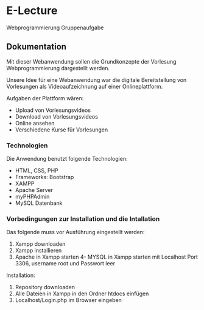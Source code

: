 # E-Lecture
Webprogrammierung Gruppenaufgabe

## Dokumentation
Mit dieser Webanwendung sollen die Grundkonzepte der Vorlesung Webprogrammierung dargestellt werden.

Unsere Idee für eine Webanwendung war die digitale Bereitstellung von Vorlesungen als Videoaufzeichnung auf einer Onlineplattform.

Aufgaben der Plattform wären:
- Upload von Vorlesungsvideos
- Download von Vorlesungsvideos
- Online ansehen
- Verschiedene Kurse für Vorlesungen


### Technologien
Die Anwendung benutzt folgende Technologien:
* HTML, CSS, PHP
* Frameworks: Bootstrap
* XAMPP
* Apache Server
* myPHPAdmin
* MySQL Datenbank

### Vorbedingungen zur Installation und die Intallation
Das folgende muss vor Ausführung eingestellt werden:
1. Xampp downloaden
2. Xampp installieren 
3. Apache in Xampp starten
4- MYSQL in Xampp starten mit Localhost Port 3306, username root und Passwort leer

Installation:
1. Repository downloaden
2. Alle Dateien in Xampp in den Ordner htdocs einfügen
3. Localhost/Login.php im Browser eingeben




